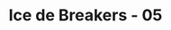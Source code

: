 ---
layout: videojs
title: Ice de Breakers - 05
category: cm
description: >+
    Now Ai and Haru are alone on the rooftop. As we mentioned, Ai is a shy girl, and it took a while for her to gather her courage. What does she want to say to Haru?

    Translated by @sasori39883522
lang: en
plink: https://hinatacampaign.github.io/ice-de-breakers-05.html
subtitles: 日向坂46ICE DE BREAKERSLAST BREAKいつでもどこでも氷でブレイクアイスボックス.en.vtt
video_url: https://www.youtube.com/watch?v=rHI3P6ZLOs4
thumbnail: https://i.ytimg.com/vi/rHI3P6ZLOs4/maxresdefault.jpg
upload_date: 2024-04-01
related_links:
- path: /ice-de-breakers-op.html
  label: Intro
- path: /ice-de-breakers-01.html
  label: Episode 1
- path: /ice-de-breakers-02.html
  label: Episode 2
- path: /ice-de-breakers-03.html
  label: Episode 3
- path: /ice-de-breakers-04.html
  label: Episode 4
---
